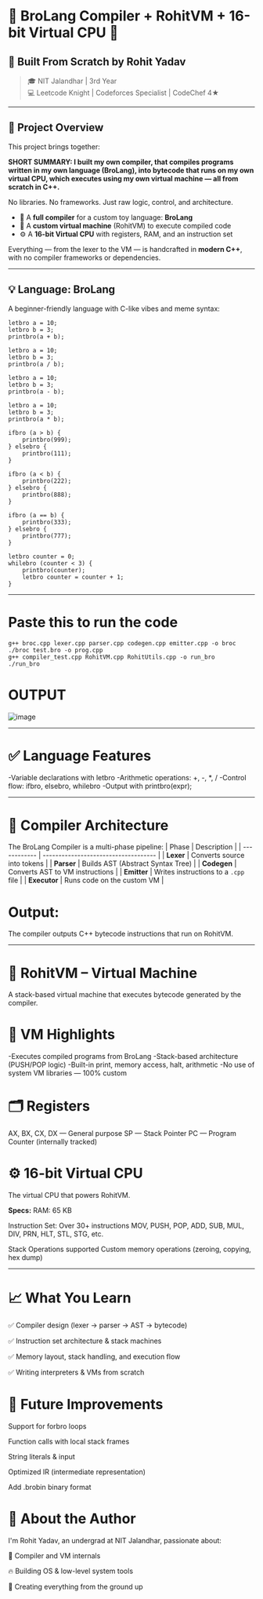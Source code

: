 # 🧠 BroLang Compiler + RohitVM + 16-bit Virtual CPU 🚀

## 🔧 Built From Scratch by Rohit Yadav
> 🎓 NIT Jalandhar | 3rd Year  
> 💻 Leetcode Knight | Codeforces Specialist | CodeChef 4★  

---

## 📌 Project Overview

This project brings together:

**SHORT SUMMARY: I built my own compiler, that compiles programs written in my own language (BroLang), into bytecode that runs on my own virtual CPU, which executes using my own virtual machine — all from scratch in C++.**

No libraries. No frameworks. Just raw logic, control, and architecture.

- 🧾 A **full compiler** for a custom toy language: **BroLang**
- 🧠 A **custom virtual machine** (RohitVM) to execute compiled code
- ⚙️ A **16-bit Virtual CPU** with registers, RAM, and an instruction set

 Everything — from the lexer to the VM — is handcrafted in **modern C++**, with no compiler frameworks or dependencies.

---

## 💡 Language: BroLang

A beginner-friendly language with C-like vibes and meme syntax:

```bro
letbro a = 10;
letbro b = 3;
printbro(a + b);

letbro a = 10;
letbro b = 3;
printbro(a / b);   

letbro a = 10;
letbro b = 3;
printbro(a - b);

letbro a = 10;
letbro b = 3;
printbro(a * b);

ifbro (a > b) {
    printbro(999);
} elsebro {
    printbro(111);
}

ifbro (a < b) {
    printbro(222);
} elsebro {
    printbro(888); 
}

ifbro (a == b) {
    printbro(333);
} elsebro {
    printbro(777);  
}

letbro counter = 0;
whilebro (counter < 3) {
    printbro(counter);   
    letbro counter = counter + 1;
}

```
---

# Paste this to run the code
```
g++ broc.cpp lexer.cpp parser.cpp codegen.cpp emitter.cpp -o broc
./broc test.bro -o prog.cpp
g++ compiler_test.cpp RohitVM.cpp RohitUtils.cpp -o run_bro
./run_bro
```

# OUTPUT
![image](https://github.com/user-attachments/assets/09e26a78-b4ab-4746-b377-1ea6602ac44c)

---

# ✅ Language Features

-Variable declarations with letbro
-Arithmetic operations: +, -, *, /
-Control flow: ifbro, elsebro, whilebro
-Output with printbro(expr);

---

# 🧱 Compiler Architecture
The BroLang Compiler is a multi-phase pipeline:
| Phase        | Description                          |
| ------------ | ------------------------------------ |
| **Lexer**    | Converts source into tokens          |
| **Parser**   | Builds AST (Abstract Syntax Tree)    |
| **Codegen**  | Converts AST to VM instructions      |
| **Emitter**  | Writes instructions to a `.cpp` file |
| **Executor** | Runs code on the custom VM           |

# Output:
The compiler outputs C++ bytecode instructions that run on RohitVM.

---

# 🧠 RohitVM – Virtual Machine
  A stack-based virtual machine that executes bytecode generated by the compiler.

# 🧩 VM Highlights
-Executes compiled programs from BroLang
-Stack-based architecture (PUSH/POP logic)
-Built-in print, memory access, halt, arithmetic
-No use of system VM libraries — 100% custom

# 🗂️ Registers
AX, BX, CX, DX — General purpose
SP — Stack Pointer
PC — Program Counter (internally tracked)

# ⚙️ 16-bit Virtual CPU
The virtual CPU that powers RohitVM.

**Specs:**
RAM: 65 KB

Instruction Set: Over 30+ instructions
MOV, PUSH, POP, ADD, SUB, MUL, DIV, PRN, HLT, STL, STG, etc.

Stack Operations supported
Custom memory operations (zeroing, copying, hex dump)


---
# 📈 What You Learn
✅ Compiler design (lexer → parser → AST → bytecode)

✅ Instruction set architecture & stack machines

✅ Memory layout, stack handling, and execution flow

✅ Writing interpreters & VMs from scratch

# 💬 Future Improvements
 Support for forbro loops

 Function calls with local stack frames

 String literals & input

 Optimized IR (intermediate representation)

 Add .brobin binary format

# 🙌 About the Author
I'm Rohit Yadav, an undergrad at NIT Jalandhar, passionate about:

🧠 Compiler and VM internals

🔥 Building OS & low-level system tools

🏁 Creating everything from the ground up

